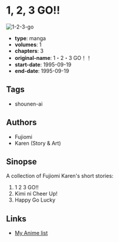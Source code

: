 # 1, 2, 3 GO!!

![1-2-3-go](https://cdn.myanimelist.net/images/manga/2/20814.jpg)

-   **type**: manga
-   **volumes**: 1
-   **chapters**: 3
-   **original-name**: 1・2・3 GO！！
-   **start-date**: 1995-09-19
-   **end-date**: 1995-09-19

## Tags

-   shounen-ai

## Authors

-   Fujiomi
-   Karen (Story & Art)

## Sinopse

A collection of Fujiomi Karen's short stories:

1. 1 2 3 GO!!
2. Kimi ni Cheer Up!
3. Happy Go Lucky

## Links

-   [My Anime list](https://myanimelist.net/manga/14524/1_2_3_GO)
